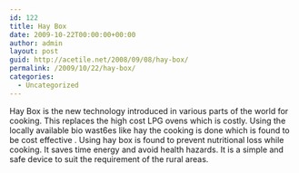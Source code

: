 ```yaml
---
id: 122
title: Hay Box
date: 2009-10-22T00:00:00+00:00
author: admin
layout: post
guid: http://acetile.net/2008/09/08/hay-box/
permalink: /2009/10/22/hay-box/
categories:
  - Uncategorized
---
```

Hay Box is the new technology introduced in various parts of the world for cooking. This replaces the high cost LPG ovens which is costly. Using the locally available bio wast6es like hay the cooking is done which is found to be cost effective . Using hay box is found to prevent nutritional loss while cooking. It saves time energy and avoid health hazards. It is a simple and safe device to suit the requirement of the rural areas.